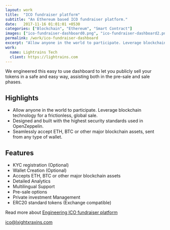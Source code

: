 ```yaml
---
layout: work
title:  "ICO fundraiser platform"
subtitle: "An Ethereum based ICO fundraiser platform."
date:   2017-11-16 01:01:01 +0530
categories: ["Blockchain", "Ethereum", "Smart Contract"]
images: ["ico-fundraiser-dashboard0.png", "ico-fundraiser-dashboard2.png", "ico-fundraiser-dashboard3.png"]
permalink: /work/ico-fundraiser-dashboard
excerpt: "Allow anyone in the world to participate. Leverage blockchain technology for a frictionless, global sale. Accept any Coins or Tokens"
work:
  name: Lightrains Tech
  client: https://lightrains.com
---
```


We engineered this easy to use dashboard to let you publicly sell your tokens in a safe and easy way, assisting both in the pre-sale and sale phases.

## Highlights
- Allow anyone in the world to participate. Leverage blockchain technology for a frictionless, global sale.
- Designed and built with the highest security standards used in OpenZeppelin.
- Seamlessly accept ETH, BTC or other major blockchain assets, sent from any type of wallet.

## Features
- KYC registration (Optional)
- Wallet Creation (Optional)
- Accepts ETH, BTC or other major blockchain assets
- Detailed Analytics
- Multilingual Support
- Pre-sale options
- Private investment Management
- ERC20 standard tokens (Exchange compatible)

Read more about [Engineering ICO fundraiser platform](/blogs/engineering-ico-fundraiser-platform)

<a href="mailto:ixco@ligxhtraxxins.com" class="ui huge black button obsa">ico@lxightxraxins.com</a>
